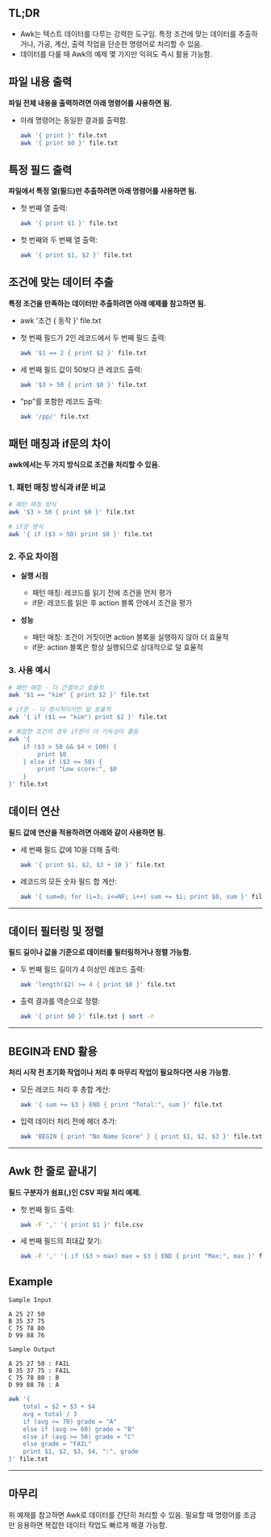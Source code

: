 ## TL;DR

- Awk는 텍스트 데이터를 다루는 강력한 도구임. 특정 조건에 맞는 데이터를 추출하거나, 가공, 계산, 출력 작업을 단순한 명령어로 처리할 수 있음.
- 데이터를 다룰 때 Awk의 예제 몇 가지만 익혀도 즉시 활용 가능함.

## 파일 내용 출력

**파일 전체 내용을 출력하려면 아래 명령어를 사용하면 됨.**

- 아래 명령어는 동일한 결과를 출력함.

  ```bash
  awk '{ print }' file.txt
  awk '{ print $0 }' file.txt
  ```

## 특정 필드 출력

**파일에서 특정 열(필드)만 추출하려면 아래 명령어를 사용하면 됨.**

- 첫 번째 열 출력:

  ```bash
  awk '{ print $1 }' file.txt
  ```

- 첫 번째와 두 번째 열 출력:

  ```bash
  awk '{ print $1, $2 }' file.txt
  ```

## 조건에 맞는 데이터 추출

**특정 조건을 만족하는 데이터만 추출하려면 아래 예제를 참고하면 됨.**

- awk '조건 { 동작 }' file.txt

- 첫 번째 필드가 2인 레코드에서 두 번째 필드 출력:

  ```bash
  awk '$1 == 2 { print $2 }' file.txt
  ```

- 세 번째 필드 값이 50보다 큰 레코드 출력:

  ```bash
  awk '$3 > 50 { print $0 }' file.txt
  ```

- "pp"를 포함한 레코드 출력:

  ```bash
  awk '/pp/' file.txt
  ```

## 패턴 매칭과 if문의 차이

**awk에서는 두 가지 방식으로 조건을 처리할 수 있음.**

### 1. 패턴 매칭 방식과 if문 비교

```bash
# 패턴 매칭 방식
awk '$3 > 50 { print $0 }' file.txt

# if문 방식
awk '{ if ($3 > 50) print $0 }' file.txt
```

### 2. 주요 차이점

- **실행 시점**
    - 패턴 매칭: 레코드를 읽기 전에 조건을 먼저 평가
    - if문: 레코드를 읽은 후 action 블록 안에서 조건을 평가

- **성능**
    - 패턴 매칭: 조건이 거짓이면 action 블록을 실행하지 않아 더 효율적
    - if문: action 블록은 항상 실행되므로 상대적으로 덜 효율적

### 3. 사용 예시

```bash
# 패턴 매칭 - 더 간결하고 효율적
awk '$1 == "kim" { print $2 }' file.txt

# if문 - 더 명시적이지만 덜 효율적
awk '{ if ($1 == "kim") print $2 }' file.txt

# 복잡한 조건의 경우 if문이 더 가독성이 좋음
awk '{
    if ($3 > 50 && $4 < 100) {
        print $0
    } else if ($3 <= 50) {
        print "Low score:", $0
    }
}' file.txt
```

## 데이터 연산

**필드 값에 연산을 적용하려면 아래와 같이 사용하면 됨.**

- 세 번째 필드 값에 10을 더해 출력:

  ```bash
  awk '{ print $1, $2, $3 + 10 }' file.txt
  ```

- 레코드의 모든 숫자 필드 합 계산:

  ```bash
  awk '{ sum=0; for (i=3; i<=NF; i++) sum += $i; print $0, sum }' file.txt
  ```

---

## 데이터 필터링 및 정렬

**필드 길이나 값을 기준으로 데이터를 필터링하거나 정렬 가능함.**

- 두 번째 필드 길이가 4 이상인 레코드 출력:

  ```bash
  awk 'length($2) >= 4 { print $0 }' file.txt
  ```

- 출력 결과를 역순으로 정렬:

  ```bash
  awk '{ print $0 }' file.txt | sort -r
  ```

---

## BEGIN과 END 활용

**처리 시작 전 초기화 작업이나 처리 후 마무리 작업이 필요하다면 사용 가능함.**

- 모든 레코드 처리 후 총합 계산:

  ```bash
  awk '{ sum += $3 } END { print "Total:", sum }' file.txt
  ```

- 입력 데이터 처리 전에 헤더 추가:

  ```bash
  awk 'BEGIN { print "No Name Score" } { print $1, $2, $3 }' file.txt
  ```

---

## Awk 한 줄로 끝내기

**필드 구분자가 쉼표(,)인 CSV 파일 처리 예제.**

- 첫 번째 필드 출력:

  ```bash
  awk -F ',' '{ print $1 }' file.csv
  ```

- 세 번째 필드의 최대값 찾기:

  ```bash
  awk -F ',' '{ if ($3 > max) max = $3 } END { print "Max:", max }' file.csv
  ```

## Example

```plaintext
Sample Input

A 25 27 50
B 35 37 75
C 75 78 80
D 99 88 76

Sample Output

A 25 27 50 : FAIL
B 35 37 75 : FAIL
C 75 78 80 : B
D 99 88 76 : A
```

```bash
awk '{
    total = $2 + $3 + $4
    avg = total / 3
    if (avg >= 70) grade = "A"
    else if (avg >= 60) grade = "B"
    else if (avg >= 50) grade = "C"
    else grade = "FAIL"
    print $1, $2, $3, $4, ":", grade
}' file.txt
```

---

## 마무리

위 예제를 참고하면 Awk로 데이터를 간단히 처리할 수 있음. 필요할 때 명령어를 조금만 응용하면 복잡한 데이터 작업도 빠르게 해결 가능함.
